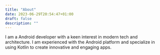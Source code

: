 ```yaml
---
title: "About"
date: 2023-06-29T20:54:47+01:00
draft: false
description: ""
---
```


I am a Android developer with a keen interest in modern tech and  architecture. I am experienced with the Android platform and specialize in using Kotlin to create innovative and engaging
apps.